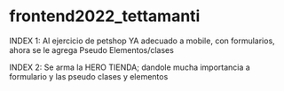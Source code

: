 # frontend2022_tettamanti
INDEX 1:
Al ejercicio de petshop YA adecuado a mobile, con formularios, ahora se le agrega Pseudo Elementos/clases

INDEX 2:
Se arma la HERO TIENDA; dandole mucha importancia a formulario y las pseudo clases y elementos